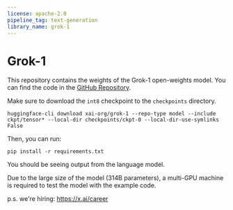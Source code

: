 ```yaml
---
license: apache-2.0
pipeline_tag: text-generation
library_name: grok-1
---
```

# Grok-1

This repository contains the weights of the Grok-1 open-weights model. You can find the code in the [GitHub Repository](https://github.com/xai-org/grok-1/tree/main).

Make sure to download the `int8` checkpoint to the `checkpoints` directory.

```shell
huggingface-cli download xai-org/grok-1 --repo-type model --include ckpt/tensor* --local-dir checkpoints/ckpt-0 --local-dir-use-symlinks False
```

Then, you can run:

```shell
pip install -r requirements.txt
```

You should be seeing output from the language model.

Due to the large size of the model (314B parameters), a multi-GPU machine is required to test the model with the example code.

p.s. we're hiring: https://x.ai/career
